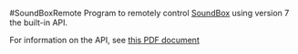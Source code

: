 #SoundBoxRemote
Program to remotely control [SoundBox](http://cv8.org.uk/soundbox/) using version 7 the built-in API. 

For information on the API, see [this PDF document](http://cv8.org.uk/soundbox/SoundBoxAPI.pdf)
